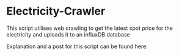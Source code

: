# Electricity-Crawler
This script utilises web crawling to get the latest spot price for the electricity and uploads it to an influxDB database

Explanation and a post for this script can be found here:
